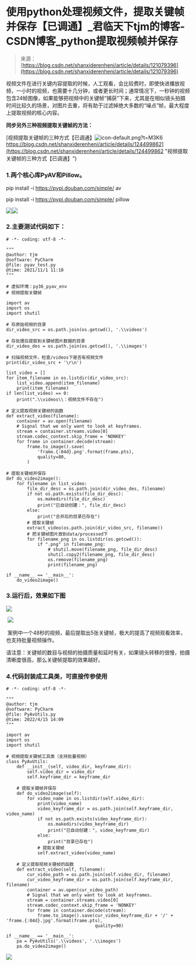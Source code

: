 <!--yml
category: 视频
date: 2022-05-04 19:44:34
-->

# 使用python处理视频文件，提取关键帧并保存【已调通】_君临天下tjm的博客-CSDN博客_python提取视频帧并保存

> 来源：[https://blog.csdn.net/shanxiderenheni/article/details/121079396](https://blog.csdn.net/shanxiderenheni/article/details/121079396)

视频文件在进行关键内容提取的时候，人工观看，会比较费时，即使快进播放视频，一小时的视频，也需要十几分钟，或者更长时间；通常情况下，一秒钟的视频包含24帧图像，如果能够把视频中的关键帧“捕获”下来，尤其是在相似镜头拍摄时间比较久的场景，对图片去重，将有助于过滤掉绝大多数的“噪点”帧，最大程度上提取视频的核心内容。

**同步另外三种视频提取关键帧的方法：**

[视频提取关键帧的三种方式【已调通】![icon-default.png?t=M3K6](img/bb0dbab13f5f08eaeb7c15facac7a5b9.png)https://blog.csdn.net/shanxiderenheni/article/details/124499862](https://blog.csdn.net/shanxiderenheni/article/details/124499862 "视频提取关键帧的三种方式【已调通】")

### 1.两个核心库PyAV和Pillow。

pip install -i https://pypi.douban.com/simple/ av

pip install -i https://pypi.douban.com/simple/ pillow

![](img/b01e2fe268e7df8a115621e22202891c.png)![](img/2d7b3a1f9a8522ccb6301c43a7a4f984.png)

### 2.主要测试代码如下：

```
# -*- coding: utf-8 -*-

"""
@author: tjm
@software: PyCharm
@file: pyav_test.py
@time: 2021/11/1 11:10
"""

# 虚拟环境：py36_pyav_env
# 视频提取关键帧

import av
import os
import shutil

# 存原始视频的目录
dir_video_src = os.path.join(os.getcwd(), '.\\videos')

# 存处理后提取到关键帧图片数据的目录
dir_video_des = os.path.join(os.getcwd(), '.\\images')

# 扫描视频文件，检查/videos下是否有视频文件
print(dir_video_src + '\r\n')

list_video = []
for item_filename in os.listdir(dir_video_src):
    list_video.append(item_filename)
    print(item_filename)
if len(list_video) == 0:
    print(".\\videos\\：视频文件不存在")

# 定义提取视频关键帧的函数
def extract_video(filename):
    container = av.open(filename)
    # Signal that we only want to look at keyframes.
    stream = container.streams.video[0]
    stream.codec_context.skip_frame = 'NONKEY'
    for frame in container.decode(stream):
        frame.to_image().save(
            'frame.{:04d}.png'.format(frame.pts),
            quality=80,
        )

# 提取关键帧并保存
def do_video2image():
    for filename in list_video:
        file_dir_desc = os.path.join(dir_video_des, filename)
        if not os.path.exists(file_dir_desc):
            os.makedirs(file_dir_desc)
            print("已自动创建：", file_dir_desc)
        else:
            print("合并后的目录已存在")
        # 提取关键帧
        extract_video(os.path.join(dir_video_src, filename))
        # 把关键帧图片放到data/processed下
        for filename_png in os.listdir(os.getcwd()):
            if ".png" in filename_png:
                # shutil.move(filename_png, file_dir_desc)
                shutil.copy2(filename_png, file_dir_desc)
                os.remove(filename_png)
                print(filename_png)

if __name__ == '__main__':
    do_video2image()
```

### 3.运行后，效果如下图

![](img/e034e56e47d571ef142cf6910aaa0239.png)

 ![](img/8cc712ef362db03c34c99877a99eead1.png)

 案例中一个48秒的视频，最后提取出5张关键帧，极大的提高了视频观看效率，也支持批量视频操作。

请注意：关键帧的数目与视频的拍摄质量和延时有关，如果镜头转移的很慢，拍摄清晰度很高，那么关键帧提取的效果越好。

### 4.代码封装成工具类，可直接传参使用

```
# -*- coding: utf-8 -*-

"""
@author: tjm
@software: PyCharm
@file: PyAvUtils.py
@time: 2022/4/15 14:09
"""

import av
import os
import shutil

# 视频提取关键帧工具类（支持批量视频）
class PyAvUtils:
    def __init__(self, video_dir, keyframe_dir):
        self.video_dir = video_dir
        self.keyframe_dir = keyframe_dir

    # 提取关键帧并保存
    def do_video2image(self):
        for video_name in os.listdir(self.video_dir):
            print(video_name)
            video_keyframe_dir = os.path.join(self.keyframe_dir, video_name)
            if not os.path.exists(video_keyframe_dir):
                os.makedirs(video_keyframe_dir)
                print("已自动创建：", video_keyframe_dir)
            else:
                print("目录已存在")
            # 提取关键帧
            self.extract_video(video_name)

    # 定义提取视频关键帧的函数
    def extract_video(self, filename):
        cur_video_path = os.path.join(self.video_dir, filename)
        cur_video_keyframe_dir = os.path.join(self.keyframe_dir, filename)
        container = av.open(cur_video_path)
        # Signal that we only want to look at keyframes.
        stream = container.streams.video[0]
        stream.codec_context.skip_frame = 'NONKEY'
        for frame in container.decode(stream):
            frame.to_image().save(cur_video_keyframe_dir + '/' + 'frame.{:04d}.jpg'.format(frame.pts),
                                  quality=90)

if __name__ == '__main__':
    pa = PyAvUtils('.\\videos', '.\\images')
    pa.do_video2image() 
```

![](img/0b55a8c8215a57eacff83b06099ab080.png)